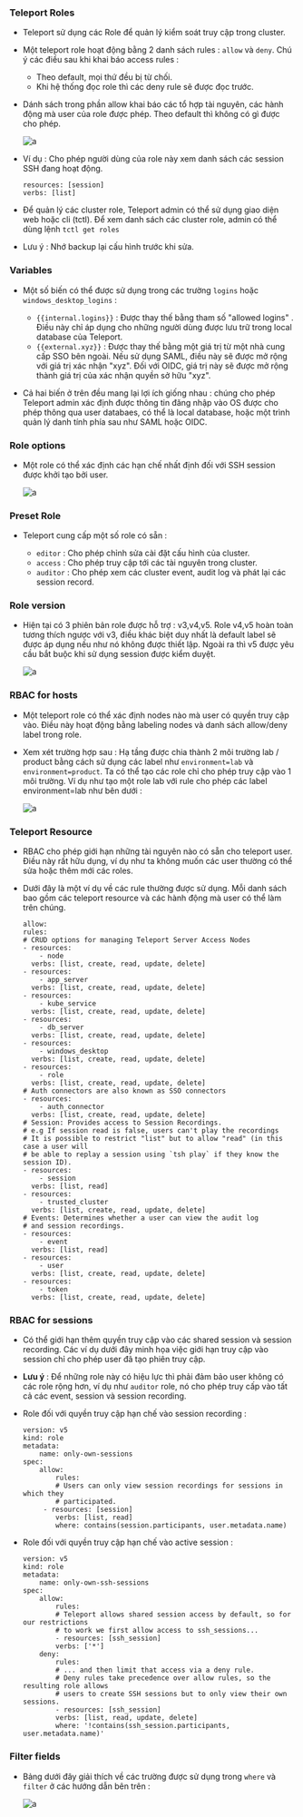 ### Teleport Roles

- Teleport sử dụng các Role để quản lý kiểm soát truy cập trong cluster.
- Một teleport role hoạt động bằng 2 danh sách rules : `allow` và `deny`. Chú ý các điều sau khi khai báo access rules :

    - Theo default, mọi thứ đều bị từ chối.
    - Khi hệ thống đọc role thì các deny rule sẽ được đọc trước.

- Dánh sách trong phần allow khai báo các tổ hợp tài nguyên, các hành động mà user của role được phép. Theo default thì không có gì được cho phép.

    ![a](https://imgur.com/NktEDWe.png)

- Ví dụ : Cho phép người dùng của role này xem danh sách các session SSH đang hoạt động.

    ```
    resources: [session]
    verbs: [list]
    ```

- Để quản lý các cluster role, Teleport admin có thể sử dụng giao diện web hoặc cli (tctl). Để xem danh sách các cluster role, admin có thể dùng lệnh `tctl get roles`
- Lưu ý : Nhớ backup lại cấu hình trước khi sửa. 

### Variables

- Một số biến có thể được sử dụng trong các trường `logins` hoặc `windows_desktop_logins` :

    - `{{internal.logins}}` : Được thay thế bằng tham số "allowed logins" . Điều này chỉ áp dụng cho những người dùng được lưu trữ trong local database của Teleport.
    - `{{external.xyz}}` : Được thay thế bằng một giá trị từ một nhà cung cấp SSO bên ngoài. Nếu sử dụng SAML, điều này sẽ được mở rộng với giá trị xác nhận "xyz". Đối với OIDC, giá trị này sẽ được mở rộng thành giá trị của xác nhận quyền sở hữu "xyz".

- Cả hai biến ở trên đều mang lại lợi ích giống nhau : chúng cho phép Teleport admin xác định được thông tin đăng nhập vào OS được cho phép thông qua user databaes, có thể là local database, hoặc một trình quản lý danh tính phía sau như SAML hoặc OIDC.

### Role options

- Một role có thể xác định các hạn chế nhất định đối với SSH session được khởi tạo bởi user.

    ![a](https://imgur.com/wQJiGzE.png)

### Preset Role

- Teleport cung cấp một số role có sẵn :

    - `editor` : Cho phép chỉnh sửa cài đặt cấu hình của cluster.
    - `access` : Cho phép truy cập tới các tài nguyên trong cluster.
    - `auditor` : Cho phép xem các cluster event, audit log và phát lại các session record.

### Role version

- Hiện tại có 3 phiên bản role được hỗ trợ : v3,v4,v5. Role v4,v5 hoàn toàn tương thích ngược với v3, điều khác biệt duy nhất là default label sẽ được áp dụng nếu như nó không được thiết lập. Ngoài ra thì v5 được yêu cầu bắt buộc khi sử dụng session được kiểm duyệt.

    ![a](https://imgur.com/l9TmAx5.png)

### RBAC for hosts

- Một teleport role có thể xác định nodes nào mà user có quyền truy cập vào. Điều này hoạt động bằng labeling nodes và danh sách allow/deny label trong role.
- Xem xét trường hợp sau : Hạ tầng được chia thành 2 môi trường lab / product bằng cách sử dụng các label như `environment=lab` và `environment=product`. Ta có thể tạo các role chỉ cho phép truy cập vào 1 môi trường. Ví dụ như tạo một role lab với rule cho phép các label environment=lab như bên dưới :

    ![a](https://imgur.com/sDoGCvC.png)

### Teleport Resource

- RBAC cho phép giới hạn những tài nguyên nào có sẵn cho teleport user. Điều này rất hữu dụng, ví dụ như ta không muốn các user thường có thể sửa hoặc thêm mới các roles.
- Dưới đây là một ví dụ về các rule thường được sử dụng. Mỗi danh sách bao gồm các teleport resource và các hành động mà user có thể làm trên chúng.

    ```
    allow:
  rules:
    # CRUD options for managing Teleport Server Access Nodes
    - resources:
        - node
      verbs: [list, create, read, update, delete]
    - resources:
        - app_server
      verbs: [list, create, read, update, delete]
    - resources:
        - kube_service
      verbs: [list, create, read, update, delete]
    - resources:
        - db_server
      verbs: [list, create, read, update, delete]
    - resources:
        - windows_desktop
      verbs: [list, create, read, update, delete]
    - resources:
        - role
      verbs: [list, create, read, update, delete]
    # Auth connectors are also known as SSO connectors
    - resources:
        - auth_connector
      verbs: [list, create, read, update, delete]
    # Session: Provides access to Session Recordings.
    # e.g If session read is false, users can't play the recordings
    # It is possible to restrict "list" but to allow "read" (in this case a user will
    # be able to replay a session using `tsh play` if they know the session ID).
    - resources:
        - session
      verbs: [list, read]
    - resources:
        - trusted_cluster
      verbs: [list, create, read, update, delete]
    # Events: Determines whether a user can view the audit log
    # and session recordings.
    - resources:
        - event
      verbs: [list, read]
    - resources:
        - user
      verbs: [list, create, read, update, delete]
    - resources:
        - token
      verbs: [list, create, read, update, delete]

    ```

### RBAC for sessions

- Có thể giới hạn thêm quyền truy cập vào các shared session và session recording. Các ví dụ dưới đây minh họa việc giới hạn truy cập vào session chỉ cho phép user đã tạo phiên truy cập.
- **Lưu ý** : Để những role này có hiệu lực thì phải đảm bảo user không có các role rộng hơn, ví dụ như `auditor` role, nó cho phép truy cấp vào tất cả các event, session và session recording.

- Role đối với quyền truy cập hạn chế vào session recording :
    ```
    version: v5
    kind: role
    metadata:
        name: only-own-sessions
    spec:
        allow:
            rules:
            # Users can only view session recordings for sessions in which they
            # participated.
         - resources: [session]
            verbs: [list, read]
            where: contains(session.participants, user.metadata.name)
    ```

- Role đối với quyền truy cập hạn chế vào active session :
    ```
    version: v5
    kind: role
    metadata:
        name: only-own-ssh-sessions
    spec:
        allow:
            rules:
            # Teleport allows shared session access by default, so for our restrictions
            # to work we first allow access to ssh_sessions...
            - resources: [ssh_session]
            verbs: ['*']
        deny:
            rules:
            # ... and then limit that access via a deny rule.
            # Deny rules take precedence over allow rules, so the resulting role allows
            # users to create SSH sessions but to only view their own sessions.
            - resources: [ssh_session]
            verbs: [list, read, update, delete]
            where: '!contains(ssh_session.participants, user.metadata.name)'
    ```

### Filter fields

- Bảng dưới đây giải thích về các trường được sử dụng trong `where` và `filter` ở các hướng dẫn bên trên :

    ![a](https://imgur.com/osTvO4P.png)
